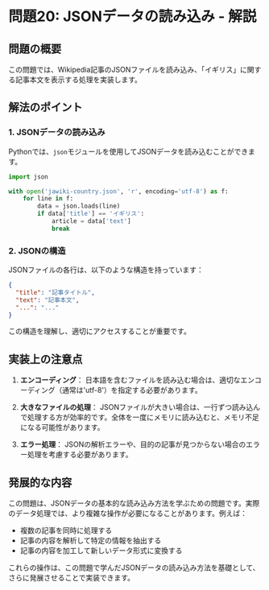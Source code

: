 # 問題20: JSONデータの読み込み - 解説

## 問題の概要
この問題では、Wikipedia記事のJSONファイルを読み込み、「イギリス」に関する記事本文を表示する処理を実装します。

## 解法のポイント

### 1. JSONデータの読み込み
Pythonでは、`json`モジュールを使用してJSONデータを読み込むことができます。

```python
import json

with open('jawiki-country.json', 'r', encoding='utf-8') as f:
    for line in f:
        data = json.loads(line)
        if data['title'] == 'イギリス':
            article = data['text']
            break
```

### 2. JSONの構造
JSONファイルの各行は、以下のような構造を持っています：

```json
{
  "title": "記事タイトル",
  "text": "記事本文",
  "...": "..."
}
```

この構造を理解し、適切にアクセスすることが重要です。

## 実装上の注意点

1. **エンコーディング**：
   日本語を含むファイルを読み込む場合は、適切なエンコーディング（通常は'utf-8'）を指定する必要があります。

2. **大きなファイルの処理**：
   JSONファイルが大きい場合は、一行ずつ読み込んで処理する方が効率的です。全体を一度にメモリに読み込むと、メモリ不足になる可能性があります。

3. **エラー処理**：
   JSONの解析エラーや、目的の記事が見つからない場合のエラー処理を考慮する必要があります。

## 発展的な内容
この問題は、JSONデータの基本的な読み込み方法を学ぶための問題です。実際のデータ処理では、より複雑な操作が必要になることがあります。例えば：

- 複数の記事を同時に処理する
- 記事の内容を解析して特定の情報を抽出する
- 記事の内容を加工して新しいデータ形式に変換する

これらの操作は、この問題で学んだJSONデータの読み込み方法を基礎として、さらに発展させることで実装できます。

